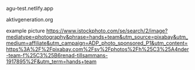 agu-test.netlify.app

aktivgeneration.org

example picture
https://www.istockphoto.com/se/search/2/image?mediatype=photography&phrase=hands+team&utm_source=pixabay&utm_medium=affiliate&utm_campaign=ADP_photo_sponsored_P1&utm_content=https%3A%2F%2Fpixabay.com%2Fsv%2Fphotos%2Fh%25C3%25A4nder-team-f%25C3%25B6renad-tillsammans-1917895%2F&utm_term=hands+team
